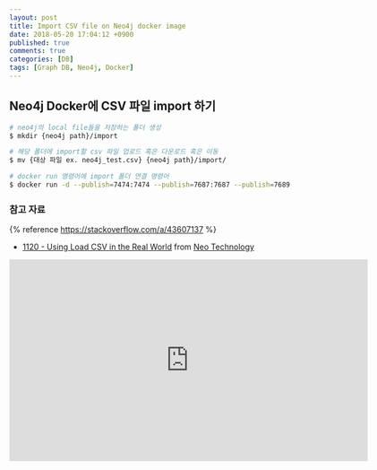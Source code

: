 ```yaml
---
layout: post
title: Import CSV file on Neo4j docker image
date: 2018-05-20 17:04:12 +0900
published: true
comments: true
categories: [DB]
tags: [Graph DB, Neo4j, Docker]
---
```


## Neo4j Docker에 CSV 파일 import 하기

```sh
# neo4j의 local file들을 저장하는 폴더 생성
$ mkdir {neo4j path}/import

# 해당 폴더에 import할 csv 파일 업로드 혹은 다운로드 혹은 이동
$ mv {대상 파일 ex. neo4j_test.csv} {neo4j path}/import/

# docker run 명령어에 import 폴더 연결 명령어
$ docker run -d --publish=7474:7474 --publish=7687:7687 --publish=7689:7689 --volume=$HOME/neo4j/data:/data --volume=$HOME/neo4j/import:/import --volume=$HOME/neo4j/plugins:/plugins neo4j
```

### 참고 자료

{% reference https://stackoverflow.com/a/43607137 %} 

- [1120 - Using Load CSV in the Real World](https://vimeo.com/112447027#t=672s) from [Neo Technology](https://vimeo.com/neo4j)
<iframe src="https://player.vimeo.com/video/112447027" width="640" height="360" frameborder="0" webkitallowfullscreen mozallowfullscreen allowfullscreen></iframe>

